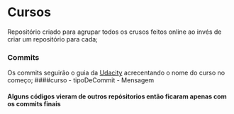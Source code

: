 # Cursos
Repositório criado para agrupar todos os crusos feitos online ao invés de criar um repositório para cada;

### Commits
Os commits seguirão o guia da [Udacity](https://udacity.github.io/git-styleguide/) acrecentando o nome do curso no começo;
####curso - tipoDeCommit - Mensagem

#### Alguns códigos vieram de outros repósitorios então ficaram apenas com os commits finais